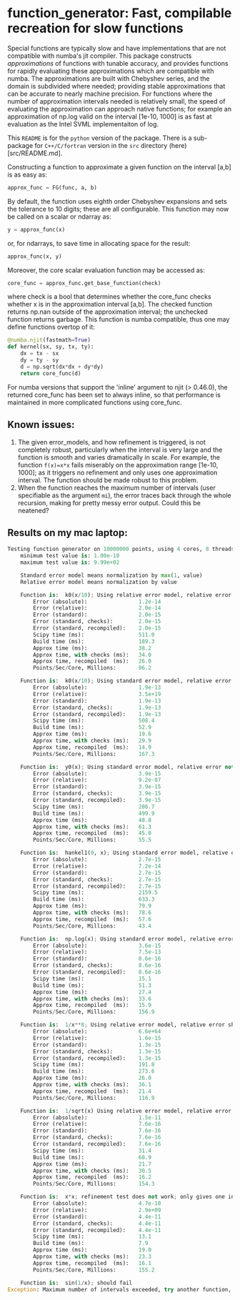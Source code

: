 # function_generator: Fast, compilable recreation for slow functions

Special functions are typically slow and have implementations that are not compatible with numba's jit compiler.  This package constructs *approximations* of functions with tunable accuracy, and provides functions for rapidly evaluating these approximations which are compatible with numba. The approximations are built with Chebyshev series, and the domain is subdivided where needed; providing stable approximations that can be accurate to nearly machine precision. For functions where the number of approximation intervals needed is relatively small, the speed of evaluating the approximation can approach native functions; for example an approximation of np.log valid on the interval [1e-10, 1000] is as fast at evaluation as the Intel SVML implementaiton of log.

This `README` is for the `python` version of the package. There is a sub-package for `C++/C/fortran` version in the `src` directory (here)[src/README.md].

Constructing a function to approximate a given function on the interval [a,b] is as easy as:
```python
approx_func = FG(func, a, b)
```
By default, the function uses eighth order Chebyshev expansions and sets the tolerance to 10 digits; these are all configurable. This function may now be called on a scalar or ndarray as:
```python
y = approx_func(x)
```
or, for ndarrays, to save time in allocating space for the result:
```python
approx_func(x, y)
```
Moreover, the core scalar evaluation function may be accessed as:
```python
core_func = approx_func.get_base_function(check)
```
where check is a bool that determines whether the core_func checks whether x is in the approximation interval [a,b].  The checked function returns np.nan outside of the approximation interval; the unchecked function returns garbage. This function is numba compatible, thus one may define functions overtop of it:
```python
@numba.njit(fastmath=True)
def kernel(sx, sy, tx, ty):
    dx = tx - sx
    dy = ty - sy
    d = np.sqrt(dx*dx + dy*dy)
    return core_func(d)
```
For numba versions that support the 'inline' argument to njit (> 0.46.0), the returned core_func has been set to always inline, so that performance is maintained in more complicated functions using core_func.

## Known issues:

1. The given error_models, and how refinement is triggered, is not completely robust, particularly when the interval is very large and the function is smooth and varies dramatically in scale. For example, the function `f(x)=x*x` fails miserably on the approximation range [1e-10, 1000]; as it triggers no refinement and only uses one approximation interval. The function should be made robust to this problem.
2. When the function reaches the maximum number of intervals (user specifiable as the argument `mi`), the error traces back through the whole recursion, making for pretty messy error output. Could this be neatened?

## Results on my mac laptop:

```python
Testing function generator on 10000000 points, using 4 cores, 8 threads.
    minimum test value is: 1.00e-10
    maximum test value is: 9.99e+02

    Standard error model means normalization by max(1, value)
    Relative error model means normalization by value

    Function is:  k0(x/10); Using relative error model, relative error should be good
        Error (absolute):                1.2e-14
        Error (relative):                2.0e-14
        Error (standard):                2.0e-15
        Error (standard, checks):        2.0e-15
        Error (standard, recompiled):    2.0e-15
        Scipy time (ms):                 511.0
        Build time (ms):                 189.3
        Approx time (ms):                38.2
        Approx time, with checks (ms):   34.0
        Approx time, recompiled  (ms):   26.0
        Points/Sec/Core, Millions:       96.2

    Function is:  k0(x/10); Using standard error model, relative error not guaranteed
        Error (absolute):                1.9e-13
        Error (relative):                3.5e+19
        Error (standard):                1.9e-13
        Error (standard, checks):        1.9e-13
        Error (standard, recompiled):    1.9e-13
        Scipy time (ms):                 508.4
        Build time (ms):                 52.9
        Approx time (ms):                19.6
        Approx time, with checks (ms):   29.9
        Approx time, recompiled  (ms):   14.9
        Points/Sec/Core, Millions:       167.3

    Function is:  y0(x); Using standard error model, relative error not guaranteed
        Error (absolute):                3.9e-15
        Error (relative):                9.2e-07
        Error (standard):                3.9e-15
        Error (standard, checks):        3.9e-15
        Error (standard, recompiled):    3.9e-15
        Scipy time (ms):                 286.7
        Build time (ms):                 499.9
        Approx time (ms):                48.8
        Approx time, with checks (ms):   61.3
        Approx time, recompiled  (ms):   45.0
        Points/Sec/Core, Millions:       55.5

    Function is:  hankel1(0, x); Using standard error model, relative error not guaranteed
        Error (absolute):                2.7e-15
        Error (relative):                7.2e-14
        Error (standard):                2.7e-15
        Error (standard, checks):        2.7e-15
        Error (standard, recompiled):    2.7e-15
        Scipy time (ms):                 2159.5
        Build time (ms):                 633.3
        Approx time (ms):                79.9
        Approx time, with checks (ms):   78.6
        Approx time, recompiled  (ms):   57.6
        Points/Sec/Core, Millions:       43.4

    Function is:  np.log(x); Using standard error model, relative error not guaranteed
        Error (absolute):                3.6e-15
        Error (relative):                7.5e-13
        Error (standard):                8.6e-16
        Error (standard, checks):        8.6e-16
        Error (standard, recompiled):    8.6e-16
        Scipy time (ms):                 15.1
        Build time (ms):                 51.3
        Approx time (ms):                27.4
        Approx time, with checks (ms):   33.6
        Approx time, recompiled  (ms):   15.9
        Points/Sec/Core, Millions:       156.9

    Function is:  1/x**8; Using relative error model, relative error should be good
        Error (absolute):                6.6e+64
        Error (relative):                1.6e-15
        Error (standard):                1.3e-15
        Error (standard, checks):        1.3e-15
        Error (standard, recompiled):    1.3e-15
        Scipy time (ms):                 191.8
        Build time (ms):                 273.6
        Approx time (ms):                26.0
        Approx time, with checks (ms):   36.1
        Approx time, recompiled  (ms):   21.4
        Points/Sec/Core, Millions:       116.9

    Function is:  1/sqrt(x) Using relative error model, relative error should be good
        Error (absolute):                1.5e-11
        Error (relative):                7.6e-16
        Error (standard):                7.6e-16
        Error (standard, checks):        7.6e-16
        Error (standard, recompiled):    7.6e-16
        Scipy time (ms):                 31.4
        Build time (ms):                 68.9
        Approx time (ms):                21.7
        Approx time, with checks (ms):   30.5
        Approx time, recompiled  (ms):   16.2
        Points/Sec/Core, Millions:       154.3

    Function is:  x*x; refinement test does not work; only gives one interval!
        Error (absolute):                4.7e-10
        Error (relative):                2.9e+09
        Error (standard):                4.4e-11
        Error (standard, checks):        4.4e-11
        Error (standard, recompiled):    4.4e-11
        Scipy time (ms):                 13.1
        Build time (ms):                 7.9
        Approx time (ms):                19.0
        Approx time, with checks (ms):   23.3
        Approx time, recompiled  (ms):   16.1
        Points/Sec/Core, Millions:       155.2

    Function is:  sin(1/x); should fail
Exception: Maximum number of intervals exceeded, try another function, increase 'mi', or increase 'n'.
```

